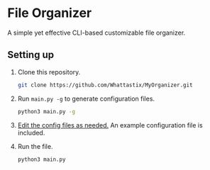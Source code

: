 # File Organizer

A simple yet effective CLI-based customizable file organizer.

## Setting up

1. Clone this repository.  

    ```bash
    git clone https://github.com/Whattastix/MyOrganizer.git
    ```

2. Run `main.py -g` to generate configuration files.

    ```bash
    python3 main.py -g
    ```

3. [Edit the config files as needed.](CONFIG.md) An example configuration file is included.

4. Run the file.

    ```bash
    python3 main.py 
    ```
